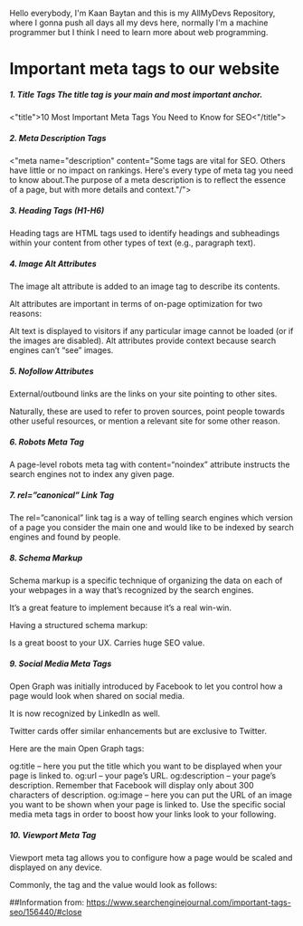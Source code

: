Hello everybody, I'm Kaan Baytan and this is my AllMyDevs Repository, where I gonna push all days all my devs here, normally I'm a machine programmer but I think I need to learn more about web programming.

<h1>Important meta tags to our website </h1>
<h5>1. Title Tags The title tag is your main and most important anchor.</h5>
<"title">10 Most Important Meta Tags You Need to Know for SEO<"/title">

<h5>2. Meta Description Tags</h5>
<"meta name="description" content="Some tags are vital for SEO. Others have little or no impact on rankings. Here's every type of meta tag you need to know about.The purpose of a meta description is to reflect the essence of a page, but with more details and context."/">

<h5>3. Heading Tags (H1-H6)</h5>
Heading tags are HTML tags used to identify headings and subheadings within your content from other types of text (e.g., paragraph text).

<h5>4. Image Alt Attributes</h5>
The image alt attribute is added to an image tag to describe its contents.

Alt attributes are important in terms of on-page optimization for two reasons:

Alt text is displayed to visitors if any particular image cannot be loaded (or if the images are disabled).
Alt attributes provide context because search engines can’t “see” images.

<h5>5. Nofollow Attributes</h5>
External/outbound links are the links on your site pointing to other sites.

Naturally, these are used to refer to proven sources, point people towards other useful resources, or mention a relevant site for some other reason.

<h5>6. Robots Meta Tag</h5>
A page-level robots meta tag with content=“noindex” attribute instructs the search engines not to index any given page.

<h5>7. rel=”canonical” Link Tag</h5>
The rel=”canonical” link tag is a way of telling search engines which version of a page you consider the main one and would like to be indexed by search engines and found by people.

<h5>8. Schema Markup</h5>
Schema markup is a specific technique of organizing the data on each of your webpages in a way that’s recognized by the search engines.

It’s a great feature to implement because it’s a real win-win.

Having a structured schema markup:

Is a great boost to your UX.
Carries huge SEO value.

<h5>9. Social Media Meta Tags</h5>
Open Graph was initially introduced by Facebook to let you control how a page would look when shared on social media.

It is now recognized by LinkedIn as well.

Twitter cards offer similar enhancements but are exclusive to Twitter.

Here are the main Open Graph tags:

og:title – here you put the title which you want to be displayed when your page is linked to.
og:url – your page’s URL.
og:description – your page’s description. Remember that Facebook will display only about 300 characters of description.
og:image – here you can put the URL of an image you want to be shown when your page is linked to.
Use the specific social media meta tags in order to boost how your links look to your following.

<h5>10. Viewport Meta Tag</h5>
Viewport meta tag allows you to configure how a page would be scaled and displayed on any device.

Commonly, the tag and the value would look as follows:

<meta name="viewport" content="width=device-width, initial-scale=1"/>

##Information from:
https://www.searchenginejournal.com/important-tags-seo/156440/#close

